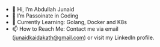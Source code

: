 - 👋 Hi, I’m Abdullah Junaid
- 👀 I’m Passoinate in Coding
- 🌱 Currently Learning: Golang, Docker and K8s
- 📫 How to Reach Me: Contact me via email (junaidkaidakath@gmail.com) or visit my LinkedIn profile.

<!---
A-junaid-K/A-junaid-K is a ✨ special ✨ repository because its `README.md` (this file) appears on your GitHub profile.
You can click the Preview link to take a look at your changes.
--->
